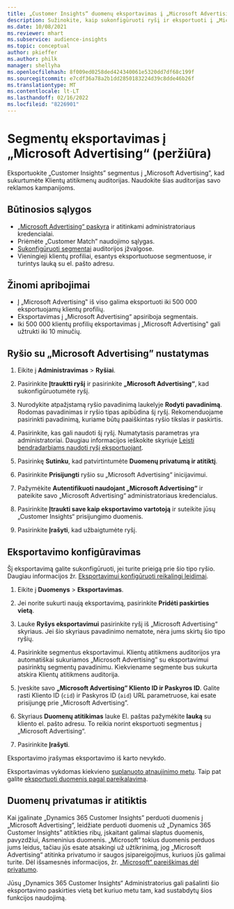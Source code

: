 ```yaml
---
title: „Customer Insights“ duomenų eksportavimas į „Microsoft Advertising“
description: Sužinokite, kaip sukonfigūruoti ryšį ir eksportuoti į „Microsoft Advertising“.
ms.date: 10/08/2021
ms.reviewer: mhart
ms.subservice: audience-insights
ms.topic: conceptual
author: pkieffer
ms.author: philk
manager: shellyha
ms.openlocfilehash: 8f009ed0258ded424340061e5320dd7df68c199f
ms.sourcegitcommit: e7cdf36a78a2b1dd2850183224d39c8dde46b26f
ms.translationtype: MT
ms.contentlocale: lt-LT
ms.lasthandoff: 02/16/2022
ms.locfileid: "8226901"
---
```

# <a name="export-segments-to-microsoft-advertising-preview"></a>Segmentų eksportavimas į „Microsoft Advertising“ (peržiūra)

Eksportuokite „Customer Insights” segmentus į „Microsoft Advertising”, kad sukurtumėte Klientų atitikmenų auditorijas. Naudokite šias auditorijas savo reklamos kampanijoms.

## <a name="prerequisites"></a>Būtinosios sąlygos

-   [„Microsoft Advertising“ paskyra](https://ads.microsoft.com/) ir atitinkami administratoriaus kredencialai.
-   Priėmėte „Customer Match” naudojimo sąlygas. 
-   [Sukonfigūruoti segmentai](segments.md) auditorijos įžvalgose.
-   Vieningieji klientų profiliai, esantys eksportuotuose segmentuose, ir turintys lauką su el. pašto adresu.

## <a name="known-limitations"></a>Žinomi apribojimai

- Į „Microsoft Advertising‟ iš viso galima eksportuoti iki 500 000 eksportuojamų klientų profilių.
- Eksportavimas į „Microsoft Advertising“ apsiriboja segmentais.
- Iki 500 000 klientų profilių eksportavimas į „Microsoft Advertising" gali užtrukti iki 10 minučių. 


## <a name="set-up-the-connection-to-microsoft-advertising"></a>Ryšio su „Microsoft Advertising” nustatymas

1. Eikite į **Administravimas** > **Ryšiai**.

1. Pasirinkite **Įtrauktti ryšį** ir pasirinkite **„Microsoft Advertising“**, kad sukonfigūruotumėte ryšį.

1. Nurodykite atpažįstamą ryšio pavadinimą laukelyje **Rodyti pavadinimą**. Rodomas pavadinimas ir ryšio tipas apibūdina šį ryšį. Rekomenduojame pasirinkti pavadinimą, kuriame būtų paaiškintas ryšio tikslas ir paskirtis.

1. Pasirinkite, kas gali naudoti šį ryšį. Numatytasis parametras yra administratoriai. Daugiau informacijos ieškokite skyriuje [Leisti bendradarbiams naudoti ryšį eksportuojant](connections.md#allow-contributors-to-use-a-connection-for-exports).

1. Pasirinkę **Sutinku**, kad patvirtintumėte **Duomenų privatumą ir atitiktį**.

1. Pasirinkite **Prisijungti** ryšio su „Microsoft Advertising“ inicijavimui.

1. Pažymėkite **Autentifikuoti naudojant „Microsoft Advertising“** ir pateikite savo „Microsoft Advertising“ administratoriaus kredencialus.

1. Pasirinkite **Įtraukti save kaip eksportavimo vartotoją** ir suteikite jūsų „Customer Insights“ prisijungimo duomenis.

1. Pasirinkite **Įrašyti**, kad užbaigtumėte ryšį.

## <a name="configure-an-export"></a>Eksportavimo konfigūravimas

Šį eksportavimą galite sukonfigūruoti, jei turite prieigą prie šio tipo ryšio. Daugiau informacijos žr. [Eksportavimui konfigūruoti reikalingi leidimai](export-destinations.md#set-up-a-new-export).

1. Eikite į **Duomenys** > **Eksportavimas**.

1. Jei norite sukurti naują eksportavimą, pasirinkite **Pridėti paskirties vietą**.

1. Lauke **Ryšys eksportavimui** pasirinkite ryšį iš „Microsoft Advertising“ skyriaus. Jei šio skyriaus pavadinimo nematote, nėra jums skirtų šio tipo ryšių.

1. Pasirinkite segmentus eksportavimui. Klientų atitikmens auditorijos yra automatiškai sukuriamos „Microsoft Advertising” su eksportavimui pasirinktų segmentų pavadinimu. Kiekviename segmente bus sukurta atskira Klientų atitikmens auditorija. 

1. Įveskite savo **„Microsoft Advertising” Kliento ID ir Paskyros ID**. Galite rasti Kliento ID (`cid`) ir Paskyros ID (`aid`) URL parametruose, kai esate prisijungę prie „Microsoft Advertising”.

1. Skyriaus **Duomenų atitikimas** lauke El. paštas pažymėkite **lauką** su kliento el. pašto adresu. To reikia norint eksportuoti segmentus į „Microsoft Advertising“.

1. Pasirinkite **Įrašyti**.

Eksportavimo įrašymas eksportavimo iš karto nevykdo.

Eksportavimas vykdomas kiekvieno [suplanuoto atnaujinimo metu](system.md#schedule-tab). Taip pat galite [eksportuoti duomenis pagal pareikalavimą](export-destinations.md#run-exports-on-demand). 


## <a name="data-privacy-and-compliance"></a>Duomenų privatumas ir atitiktis

Kai įgalinate „Dynamics 365 Customer Insights” perduoti duomenis į „Microsoft Advertising“, leidžiate perduoti duomenis už „Dynamics 365 Customer Insights” atitikties ribų, įskaitant galimai slaptus duomenis, pavyzdžiui, Asmeninius duomenis. „Microsoft“ tokius duomenis perduos jums leidus, tačiau jūs esate atsakingi už užtikrinimą, jog „Microsoft Advertising“ atitinka privatumo ir saugos įsipareigojimus, kuriuos jūs galimai turite. Dėl išsamesnės informacijos, žr. [„Microsoft“ pareiškimas dėl privatumo](https://go.microsoft.com/fwlink/?linkid=396732).

Jūsų „Dynamics 365 Customer Insights“ Administratorius gali pašalinti šio eksportavimo paskirties vietą bet kuriuo metu tam, kad sustabdytų šios funkcijos naudojimą.
